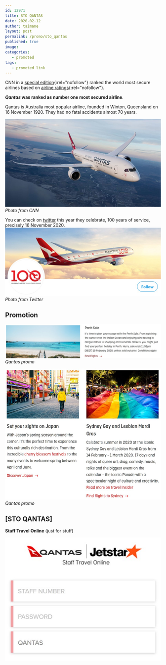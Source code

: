 ```yaml
---
id: 12971
title: STO QANTAS
date: 2020-02-12
author: taimane
layout: post
permalink: /promo/sto_qantas
published: true
image: 
categories: 
   - promoted
tags:
   - promoted link
---
```

CNN in a [special edition](https://edition.cnn.com/travel/article/worlds-safest-airlines-2020-airlineratings/index.html){:rel="nofollow"} ranked the world most secure airlines based on [airline ratings](https://www.airlineratings.com){:rel="nofollow"}.


**_Qantas_ was ranked as number one most secured airline**.

Qantas is Australia most popular airline, founded in Winton, Queensland on 16 November 1920. They had no fatal accidents almost 70 years.

![qantas plain](/wp-content/uploads/2020/02/qantas.jpg)
_Photo from CNN_

You can check on [twitter](https://twitter.com/Qantas) this year they celebrate, 100 years of service, precisely 16 November 2020.
![qantas twitter](/wp-content/uploads/2020/02/qantas.twitter.jpg)
_Photo from Twitter_

## Promotion

![qantas perth](/wp-content/uploads/2020/02/qantas.perth.jpg)
_Qantas promo_


![qantas japan](/wp-content/uploads/2020/02/qantas.japan.jpg)
_Qantas promo_

## [STO QANTAS] 
**Staff Travel Online**  (just for stuff)

![sto qantas](/wp-content/uploads/2020/02/sto.qantas.jpg)


